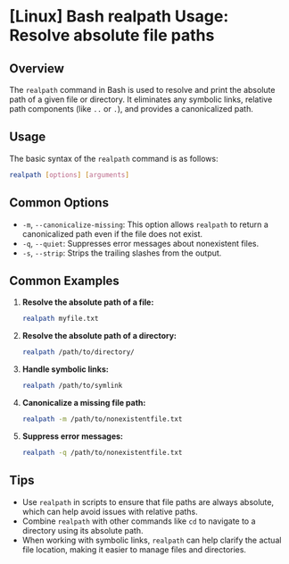 # [Linux] Bash realpath Usage: Resolve absolute file paths

## Overview
The `realpath` command in Bash is used to resolve and print the absolute path of a given file or directory. It eliminates any symbolic links, relative path components (like `..` or `.`), and provides a canonicalized path.

## Usage
The basic syntax of the `realpath` command is as follows:

```bash
realpath [options] [arguments]
```

## Common Options
- `-m`, `--canonicalize-missing`: This option allows `realpath` to return a canonicalized path even if the file does not exist.
- `-q`, `--quiet`: Suppresses error messages about nonexistent files.
- `-s`, `--strip`: Strips the trailing slashes from the output.

## Common Examples

1. **Resolve the absolute path of a file:**
   ```bash
   realpath myfile.txt
   ```

2. **Resolve the absolute path of a directory:**
   ```bash
   realpath /path/to/directory/
   ```

3. **Handle symbolic links:**
   ```bash
   realpath /path/to/symlink
   ```

4. **Canonicalize a missing file path:**
   ```bash
   realpath -m /path/to/nonexistentfile.txt
   ```

5. **Suppress error messages:**
   ```bash
   realpath -q /path/to/nonexistentfile.txt
   ```

## Tips
- Use `realpath` in scripts to ensure that file paths are always absolute, which can help avoid issues with relative paths.
- Combine `realpath` with other commands like `cd` to navigate to a directory using its absolute path.
- When working with symbolic links, `realpath` can help clarify the actual file location, making it easier to manage files and directories.